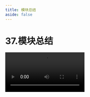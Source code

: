 ```yaml
---
title: 模块总结
aside: false
---
```


# 37.模块总结

<video autoplay src="http://qn.chinavanes.com/interview/react-interview/37.模块总结.mp4" controls controlsList="nodownload" width="50%"/>

